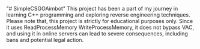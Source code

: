 "# SimpleCSGOAimbot" 
This project has been a part of my journey in learning C++ programming and exploring reverse engineering techniques.  Please note that, this  project is strictly for educational purposes only. Since it uses ReadProcessMemory WriteProcessMemory, it does not bypass VAC, and using it in online servers can lead to severe consequences, including  bans and potential legal action. 
